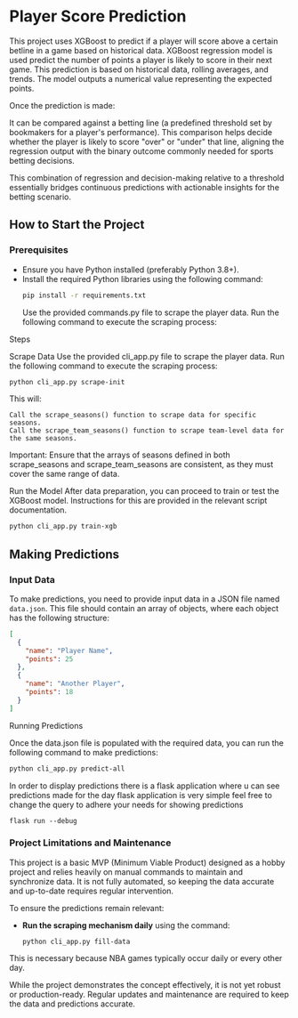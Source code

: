 # Player Score Prediction

This project uses XGBoost to predict if a player will score above a certain betline in a game based on historical data.
XGBoost regression model is used predict the number of points a player is likely to score in their next game. This prediction is based on historical data, rolling averages, and trends. The model outputs a numerical value representing the expected points.

Once the prediction is made:

It can be compared against a betting line (a predefined threshold set by bookmakers for a player's performance).
This comparison helps decide whether the player is likely to score "over" or "under" that line, aligning the regression output with the binary outcome commonly needed for sports betting decisions.

This combination of regression and decision-making relative to a threshold essentially bridges continuous predictions with actionable insights for the betting scenario.

## How to Start the Project

### Prerequisites

- Ensure you have Python installed (preferably Python 3.8+).
- Install the required Python libraries using the following command:
  ```bash
  pip install -r requirements.txt
  ```
  Use the provided commands.py file to scrape the player data.
  Run the following command to execute the scraping process:

Steps

Scrape Data
Use the provided cli_app.py file to scrape the player data.
Run the following command to execute the scraping process:

```bash
python cli_app.py scrape-init
```

This will:

    Call the scrape_seasons() function to scrape data for specific seasons.
    Call the scrape_team_seasons() function to scrape team-level data for the same seasons.

Important:
Ensure that the arrays of seasons defined in both scrape_seasons and scrape_team_seasons are consistent, as they must cover the same range of data.

Run the Model
After data preparation, you can proceed to train or test the XGBoost model. Instructions for this are provided in the relevant script documentation.

```bash
python cli_app.py train-xgb
```

## Making Predictions

### Input Data

To make predictions, you need to provide input data in a JSON file named `data.json`. This file should contain an array of objects, where each object has the following structure:

```json
[
  {
    "name": "Player Name",
    "points": 25
  },
  {
    "name": "Another Player",
    "points": 18
  }
]
```

Running Predictions

Once the data.json file is populated with the required data, you can run the following command to make predictions:

```bash
python cli_app.py predict-all
```

In order to display predictions there is a flask application where u can see predictions made for the day
flask application is very simple feel free to change the query to adhere your needs for showing predictions

```
flask run --debug
```

### Project Limitations and Maintenance

This project is a basic MVP (Minimum Viable Product) designed as a hobby project and relies heavily on manual commands to maintain and synchronize data. It is not fully automated, so keeping the data accurate and up-to-date requires regular intervention.

To ensure the predictions remain relevant:

- **Run the scraping mechanism daily** using the command:
  ```
  python cli_app.py fill-data
  ```

This is necessary because NBA games typically occur daily or every other day.

While the project demonstrates the concept effectively, it is not yet robust or production-ready. Regular updates and maintenance are required to keep the data and predictions accurate.

